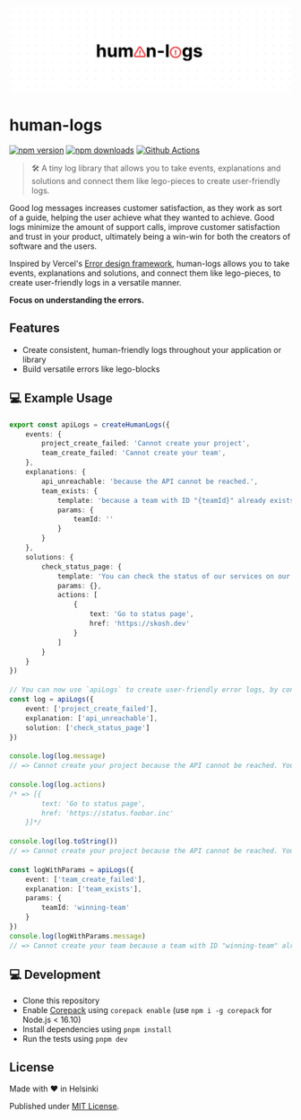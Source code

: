 <p align="center">
	<img src="https://github.com/skoshx/human-logs/raw/main/docs/human-logs-logo.jpg" />
</p>

# human-logs

[![npm version][npm-version-src]][npm-href]
[![npm downloads][npm-downloads-src]][npm-href]
[![Github Actions][github-actions-src]][github-actions-href]

> 🛠 A tiny log library that allows you to take events, explanations and solutions and connect them like lego-pieces to create user-friendly logs.

Good log messages increases customer satisfaction, as they work as sort of a guide, helping the user achieve what they wanted to achieve. Good logs minimize the amount of support calls, improve customer satisfaction and trust in your product, ultimately being a win-win for both the creators of software and the users.

Inspired by Vercel's [Error design framework](https://vercel.com/design/error#error-design-framework), human-logs allows you to take events, explanations and solutions, and connect them like lego-pieces, to create user-friendly logs in a versatile manner.

**Focus on understanding the errors.**

## Features

- Create consistent, human-friendly logs throughout your application or library
- Build versatile errors like lego-blocks

## 💻 Example Usage

```typescript
export const apiLogs = createHumanLogs({
	events: {
		project_create_failed: 'Cannot create your project',
		team_create_failed: 'Cannot create your team',
	},
	explanations: {
		api_unreachable: 'because the API cannot be reached.',
		team_exists: {
			template: 'because a team with ID "{teamId}" already exists.',
			params: {
				teamId: ''
			}
		}
	},
	solutions: {
		check_status_page: {
			template: 'You can check the status of our services on our status page.',
			params: {},
			actions: [
				{
					text: 'Go to status page',
					href: 'https://skosh.dev'
				}
			]
		}
	}
})

// You can now use `apiLogs` to create user-friendly error logs, by connecting events, explanations and solutions like lego-blocks.
const log = apiLogs({
	event: ['project_create_failed'],
	explanation: ['api_unreachable'],
	solution: ['check_status_page']
})

console.log(log.message)
// => Cannot create your project because the API cannot be reached. You can check the status of our services on our status page.

console.log(log.actions)
/* => [{
		text: 'Go to status page',
		href: 'https://status.foobar.inc'
	}]*/

console.log(log.toString())
// => Cannot create your project because the API cannot be reached. You can check the status of our services on our status page. Go to status page (https://status.foobar.inc)

const logWithParams = apiLogs({
	event: ['team_create_failed'],
	explanation: ['team_exists'],
	params: {
		teamId: 'winning-team'
	}
})
console.log(logWithParams.message)
// => Cannot create your team because a team with ID "winning-team" already exists.
```

## 💻 Development

- Clone this repository
- Enable [Corepack](https://github.com/nodejs/corepack) using `corepack enable` (use `npm i -g corepack` for Node.js < 16.10)
- Install dependencies using `pnpm install`
- Run the tests using `pnpm dev`

## License

Made with ❤️ in Helsinki

Published under [MIT License](./LICENSE).

<!-- Links -->

[npm-href]: https://npmjs.com/package/human-logs
[github-actions-href]: https://github.com/skoshx/human-logs/actions/workflows/ci.yml

<!-- Badges -->

[npm-version-src]: https://badgen.net/npm/v/human-logs?color=black
[npm-downloads-src]: https://badgen.net/npm/dw/human-logs?color=black
[prettier-src]: https://badgen.net/badge/style/prettier/black?icon=github
[github-actions-src]: https://github.com/skoshx/human-logs/actions/workflows/ci.yml/badge.svg
